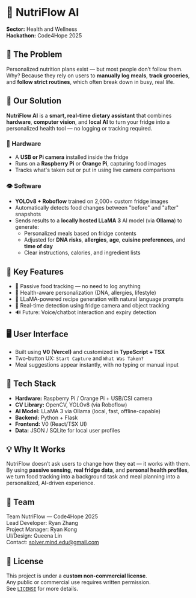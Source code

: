 # 🥗 NutriFlow AI  
**Sector:** Health and Wellness  
**Hackathon:** Code4Hope 2025  

## 🌟 The Problem  
Personalized nutrition plans exist — but most people don’t follow them.  
Why? Because they rely on users to **manually log meals**, **track groceries**, and **follow strict routines**, which often break down in busy, real life.  

## 🧠 Our Solution  
**NutriFlow AI** is a **smart, real-time dietary assistant** that combines **hardware**, **computer vision**, and **local AI** to turn your fridge into a personalized health tool — no logging or tracking required.

### 🧊 Hardware  
- A **USB or Pi camera** installed inside the fridge  
- Runs on a **Raspberry Pi** or **Orange Pi**, capturing food images  
- Tracks what's taken out or put in using live camera comparisons  

### 👁️ Software  
- **YOLOv8 + Roboflow** trained on 2,000+ custom fridge images  
- Automatically detects food changes between "before" and "after" snapshots  
- Sends results to a **locally hosted LLaMA 3** AI model (via **Ollama**) to generate:  
  - Personalized meals based on fridge contents  
  - Adjusted for **DNA risks**, **allergies**, **age**, **cuisine preferences**, and **time of day**  
  - Clear instructions, calories, and ingredient lists  

## 🚀 Key Features  
- 🧃 Passive food tracking — no need to log anything  
- 🧬 Health-aware personalization (DNA, allergies, lifestyle)  
- 🍱 LLaMA-powered recipe generation with natural language prompts  
- 📸 Real-time detection using fridge camera and object tracking  
- 🔊 Future: Voice/chatbot interaction and expiry detection  

## 🖥️ User Interface  
- Built using **V0 (Vercel)** and customized in **TypeScript + TSX**  
- Two-button UX: `Start Capture` and `What Was Taken?`  
- Meal suggestions appear instantly, with no typing or manual input  

## 🔧 Tech Stack  
- **Hardware:** Raspberry Pi / Orange Pi + USB/CSI camera  
- **CV Library:** OpenCV, YOLOv8 (via Roboflow)  
- **AI Model:** LLaMA 3 via Ollama (local, fast, offline-capable)  
- **Backend:** Python + Flask  
- **Frontend:** V0 (React/TSX UI)  
- **Data:** JSON / SQLite for local user profiles  

## 💡 Why It Works  
NutriFlow doesn’t ask users to change how they eat — it works with them.  
By using **passive sensing**, **real fridge data**, and **personal health profiles**, we turn food tracking into a background task and meal planning into a personalized, AI-driven experience.

## 👥 Team  
Team NutriFlow — Code4Hope 2025  
Lead Developer: Ryan Zhang  
Project Manager: Ryan Kong  
UI/Design: Queena Lin  
Contact: [solver.mind.edu@gmail.com](mailto:solver.mind.edu@gmail.com)

## 📜 License  
This project is under a **custom non-commercial license**.  
Any public or commercial use requires written permission.  
See [`LICENSE`](./LICENSE) for more details.
